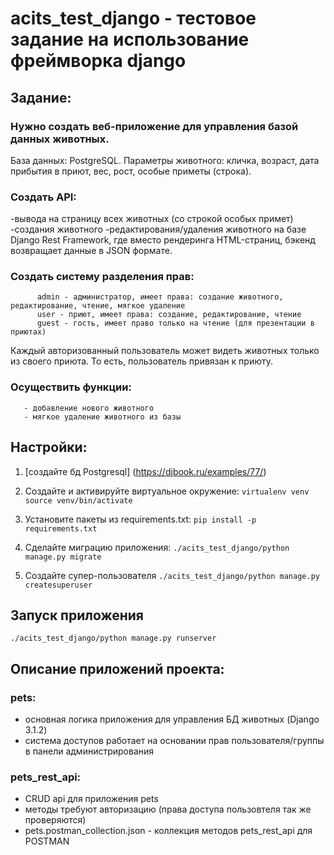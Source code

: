 # acits_test_django - тестовое задание на использование фреймворка django

## Задание:
### Нужно создать веб-приложение для управления базой данных животных.
База данных:  PostgreSQL.
Параметры животного: кличка, возраст, дата прибытия в приют, вес, рост, особые приметы (строка).

### Создать API:
-вывода на страницу всех животных (со строкой особых примет)
-создания животного
-редактирования/удаления животного
на базе Django Rest Framework, где вместо рендеринга HTML-страниц, бэкенд возвращает данные в JSON формате.

### Создать систему разделения прав:
          admin - администратор, имеет права: создание животного, редактирование, чтение, мягкое удаление
          user - приют, имеет права: создание, редактирование, чтение
          guest - гость, имеет право только на чтение (для презентации в приютах)
Каждый авторизованный пользователь может видеть животных только из своего приюта. То есть, пользователь привязан к приюту.

### Осуществить функции:
       - добавление нового животного
       - мягкое удаление животного из базы
       
## Настройки:
1. [создайте бд Postgresql] (https://djbook.ru/examples/77/)
1. Создайте и активируйте виртуальное окружение: 
`virtualenv venv 
source venv/bin/activate`

1. Установите пакеты из requirements.txt: 
`pip install -p requirements.txt`

1. Сделайте миграцию приложения: 
`./acits_test_django/python manage.py migrate`

1. Создайте супер-пользователя
`./acits_test_django/python manage.py createsuperuser`

## Запуск приложения
`./acits_test_django/python manage.py runserver`

## Описание приложений проекта:
### pets:
- основная логика приложения для управления БД животных (Django 3.1.2)
- система доступов работает на основании прав пользователя/группы в панели администрирования

### pets_rest_api:
- CRUD api для приложения pets
- методы требуют авторизацию (права доступа пользовтеля так же проверяются)
- pets.postman_collection.json - коллекция методов pets_rest_api для POSTMAN
